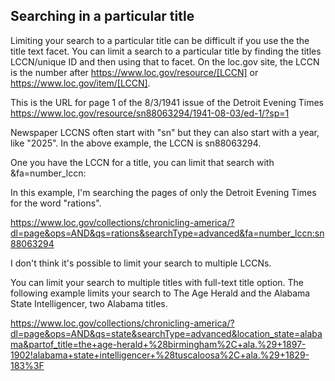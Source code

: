 ## Searching in a particular title

Limiting your search to a particular title can be difficult if you use the the title text facet. You can limit a search to a particular title by finding the titles LCCN/unique ID and then using that to facet. On the loc.gov site, the LCCN is the number after https://www.loc.gov/resource/[LCCN] or https://www.loc.gov/item/[LCCN].  

This is the URL for page 1 of the 8/3/1941 issue of the Detroit Evening Times
https://www.loc.gov/resource/sn88063294/1941-08-03/ed-1/?sp=1

Newspaper LCCNS often start with "sn" but they can also start with a year, like "2025". In the above example, the LCCN is sn88063294. 

One you have the LCCN for a title, you can limit that search with &fa=number_lccn:

In this example, I'm searching the pages of only the Detroit Evening Times for the word "rations". 

https://www.loc.gov/collections/chronicling-america/?dl=page&ops=AND&qs=rations&searchType=advanced&fa=number_lccn:sn88063294

I don't think it's possible to limit your search to multiple LCCNs. 

You can limit your search to multiple titles with full-text title option.  The following example limits your search to The Age Herald and the Alabama State Intelligencer, two Alabama titles.

https://www.loc.gov/collections/chronicling-america/?dl=page&ops=AND&qs=state&searchType=advanced&location_state=alabama&partof_title=the+age-herald+%28birmingham%2C+ala.%29+1897-1902!alabama+state+intelligencer+%28tuscaloosa%2C+ala.%29+1829-183%3F

